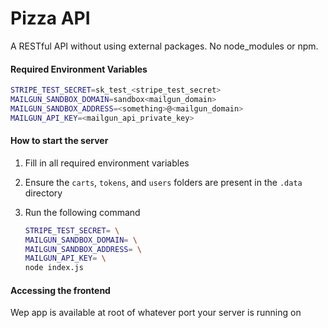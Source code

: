 # Pizza API
A RESTful API without using external packages. No node_modules or npm.

#### Required Environment Variables
```bash
STRIPE_TEST_SECRET=sk_test_<stripe_test_secret>
MAILGUN_SANDBOX_DOMAIN=sandbox<mailgun_domain>
MAILGUN_SANDBOX_ADDRESS=<something>@<mailgun_domain>
MAILGUN_API_KEY=<mailgun_api_private_key>
```

#### How to start the server
1. Fill in all required environment variables
2. Ensure the `carts`, `tokens`, and `users` folders are present in the `.data` directory

3. Run the following command
    ```bash
    STRIPE_TEST_SECRET= \
    MAILGUN_SANDBOX_DOMAIN= \
    MAILGUN_SANDBOX_ADDRESS= \
    MAILGUN_API_KEY= \
    node index.js
    ```
#### Accessing the frontend
Wep app is available at root of whatever port your server is running on
